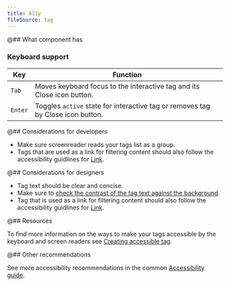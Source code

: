 ```yaml
---
title: A11y
fileSource: tag
---
```


@## What component has

### Keyboard support

| Key     | Function                                                                        |
| ------- | ------------------------------------------------------------------------------- |
| `Tab`   | Moves keyboard focus to the interactive tag and its Close icon button.          |
| `Enter` | Toggles `active` state for interactive tag or removes tag by Close icon button. |

@## Considerations for developers

- Make sure screenreader reads your tags list as a group.
- Tags that are used as a link for filtering content should also follow the accessibility guidlines for [Link](/components/link/link-a11y/).

@## Considerations for designers

- Tag text should be clear and concise.
- Make sure to [check the contrast of the tag text against the background](/style/palette/palette-a11y/).
- Tag that is used as a link for filtering content should also follow the accessibility guidlines for [Link](/components/link/link-a11y/).

@## Resources

To find more information on the ways to make your tags accessible by the keyboard and screen readers see [Creating accessible tag](https://a11y-guidelines.orange.com/en/web/components-examples/tags/).

@## Other recommendations

See more accessibility recommendations in the common [Accessibility guide](/core-principles/a11y/#contrast).
